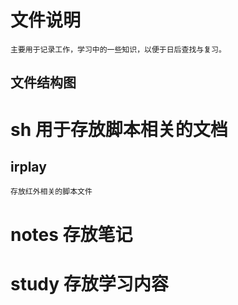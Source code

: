 文件说明
=====================
    主要用于记录工作，学习中的一些知识，以便于日后查找与复习。

文件结构图
----------------------

# sh 用于存放脚本相关的文档

## irplay 
    存放红外相关的脚本文件
    

# notes 存放笔记



# study 存放学习内容     